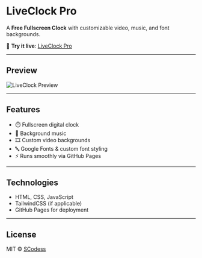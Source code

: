 
# LiveClock Pro

A **Free Fullscreen Clock** with customizable video, music, and font backgrounds.

🎯 **Try it live**: [LiveClock Pro](https://scodess.github.io/liveclock-pro/)

---

## Preview

![LiveClock Preview](<img width="1920" height="1080" alt="image" src="https://github.com/user-attachments/assets/bc73bf95-3de1-4d33-b1d6-221545c34d38" />
)

---

## Features

- ⏱️ Fullscreen digital clock
- 🎵 Background music
- 🎞️ Custom video backgrounds
- 🔤 Google Fonts & custom font styling
- ⚡ Runs smoothly via GitHub Pages

---

## Technologies

- HTML, CSS, JavaScript
- TailwindCSS (if applicable)
- GitHub Pages for deployment

---

## License

MIT © [SCodess](https://github.com/SCodess)
